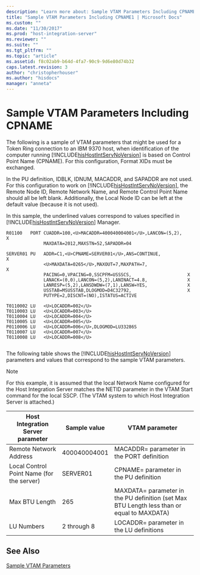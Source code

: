 ```yaml
---
description: "Learn more about: Sample VTAM Parameters Including CPNAME"
title: "Sample VTAM Parameters Including CPNAME1 | Microsoft Docs"
ms.custom: ""
ms.date: "11/30/2017"
ms.prod: "host-integration-server"
ms.reviewer: ""
ms.suite: ""
ms.tgt_pltfrm: ""
ms.topic: "article"
ms.assetid: f8c02ab9-b64d-4fa7-90c9-9d6e80d74b32
caps.latest.revision: 3
author: "christopherhouser"
ms.author: "hisdocs"
manager: "anneta"
---
```

# Sample VTAM Parameters Including CPNAME
The following is a sample of VTAM parameters that might be used for a Token Ring connection to an IBM 9370 host, when identification of the computer running [!INCLUDE[hisHostIntServNoVersion](../includes/hishostintservnoversion-md.md)] is based on Control Point Name (CPNAME). For this configuration, Format XIDs must be exchanged.  
  
 In the PU definition, IDBLK, IDNUM, MACADDR, and SAPADDR are not used. For this configuration to work on [!INCLUDE[hisHostIntServNoVersion](../includes/hishostintservnoversion-md.md)], the Remote Node ID, Remote Network Name, and Remote Control Point Name should all be left blank. Additionally, the Local Node ID can be left at the default value (because it is not used).  
  
 In this sample, the underlined values correspond to values specified in [!INCLUDE[hisHostIntServNoVersion](../includes/hishostintservnoversion-md.md)] Manager.  
  
```  
R01100   PORT CUADDR=100,<U>MACADDR=400040004001</U>,LANCON=(5,2),         X  
              MAXDATA=2012,MAXSTN=52,SAPADDR=04  
  
SERVER01 PU   ADDR=C1,<U>CPNAME=SERVER01</U>,ANS=CONTINUE,                 X  
              <U>MAXDATA=0265</U>,MAXOUT=7,MAXPATH=7,                      X  
              PACING=0,VPACING=0,SSCPFM=USSSCS,                     X  
              LANACK=(0,0),LANCON=(5,2),LANINACT=4.8,               X  
              LANRESP=(5,2),LANSDWDW=(7,1),LANSW=YES,               X  
              USSTAB=MSUSSTAB,DLOGMOD=D4C32792,                     X  
              PUTYPE=2,DISCNT=(NO),ISTATUS=ACTIVE  
  
T0110002 LU   <U>LOCADDR=002</U>     
T0110003 LU   <U>LOCADDR=003</U>  
T0110004 LU   <U>LOCADDR=004</U>  
T0110005 LU   <U>LOCADDR=005</U>  
P0110006 LU   <U>LOCADDR=006</U>,DLOGMOD=LU33286S  
T0110007 LU   <U>LOCADDR=007</U>  
T0110008 LU   <U>LOCADDR=008</U>  
  
```  
  
 The following table shows the [!INCLUDE[hisHostIntServNoVersion](../includes/hishostintservnoversion-md.md)] parameters and values that correspond to the sample VTAM parameters.  
  
> [!NOTE]
>  For this example, it is assumed that the local Network Name configured for the Host Integration Server matches the NETID parameter in the VTAM Start command for the local SSCP. (The VTAM system to which Host Integration Server is attached.)  
  
|Host Integration Server parameter|Sample value|VTAM parameter|  
|---------------------------------------|------------------|--------------------|  
|Remote Network Address|400040004001|MACADDR= parameter in the PORT definition|  
|Local Control Point Name (for the server)|SERVER01|CPNAME= parameter in the PU definition|  
|Max BTU Length|265|MAXDATA= parameter in the PU definition (set Max BTU Length less than or equal to MAXDATA)|  
|LU Numbers|2 through 8|LOCADDR= parameter in the LU definitions|  
  
## See Also  
 [Sample VTAM Parameters](../core/sample-vtam-parameters1.md)
